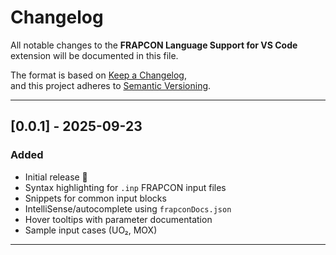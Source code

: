 # Changelog

All notable changes to the **FRAPCON Language Support for VS Code** extension will be documented in this file.

The format is based on [Keep a Changelog](https://keepachangelog.com/en/1.0.0/),  
and this project adheres to [Semantic Versioning](https://semver.org/spec/v2.0.0.html).

---

## [0.0.1] - 2025-09-23
### Added
- Initial release 🎉
- Syntax highlighting for `.inp` FRAPCON input files
- Snippets for common input blocks
- IntelliSense/autocomplete using `frapconDocs.json`
- Hover tooltips with parameter documentation
- Sample input cases (UO₂, MOX)

---

